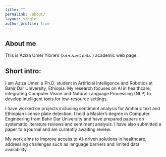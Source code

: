 ```yaml
---
title: ""
permalink: /about/
layout: single
author_profile: true
---
```


## About me  

This is Aziza Umer Yibrie’s (አዚዛ ኡመር ይብሬ ) academic web page. 

## Short intro:  
I am Aziza Umer, a Ph.D. student in Artificial Intelligence and Robotics at Bahir Dar University, Ethiopia. My research focuses on AI in healthcare, integrating Computer Vision and Natural Language Processing (NLP) to develop intelligent tools for low-resource settings. 

I have worked on projects including sentiment analysis for Amharic text and Ethiopian license plate detection. I hold a Master’s degree in Computer Engineering from Bahir Dar University and have prepared papers on systematic literature reviews and sentiment analysis. I have also submitted a paper to a journal and am currently awaiting review.

My work aims to improve access to AI-driven solutions in healthcare, addressing challenges such as language barriers and limited data availability.
